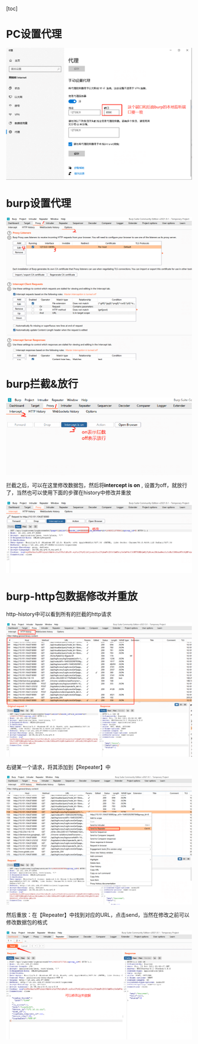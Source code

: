 [toc]

# PC设置代理

![image-20211224124505323](..\images\security\burp\image-20211224124505323.png)



# burp设置代理

![image-20211224124654581](..\images\security\burp\image-20211224124654581.png)





# burp拦截&放行

![image-20211224124809990](..\images\security\burp\image-20211224124809990.png)



拦截之后，可以在这里修改数据包，然后将**intercept is on** , 设置为off，就放行了，当然也可以使用下面的步骤在history中修改并重放

![](..\images\security\burp\image-20211224125125096.png)



# burp-http包数据修改并重放

http-history中可以看到所有的拦截的http请求

![image-20211224125314345](..\images\security\burp\image-20211224125314345.png)





右键某一个请求，将其添加到【Repeater】中

![image-20211224125559895](..\images\security\burp\image-20211224125559895.png)

然后重放：在【Repeater】中找到对应的URL，点击send，当然在修改之前可以修改数据包的格式

![](..\images\security\burp\image-20211224125801560.png)

